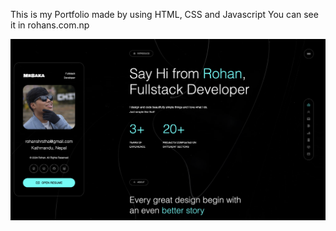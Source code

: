 This is my Portfolio made by using
HTML, CSS and Javascript
You can see it in rohans.com.np

![Screenshot](images/screenshot.png)
